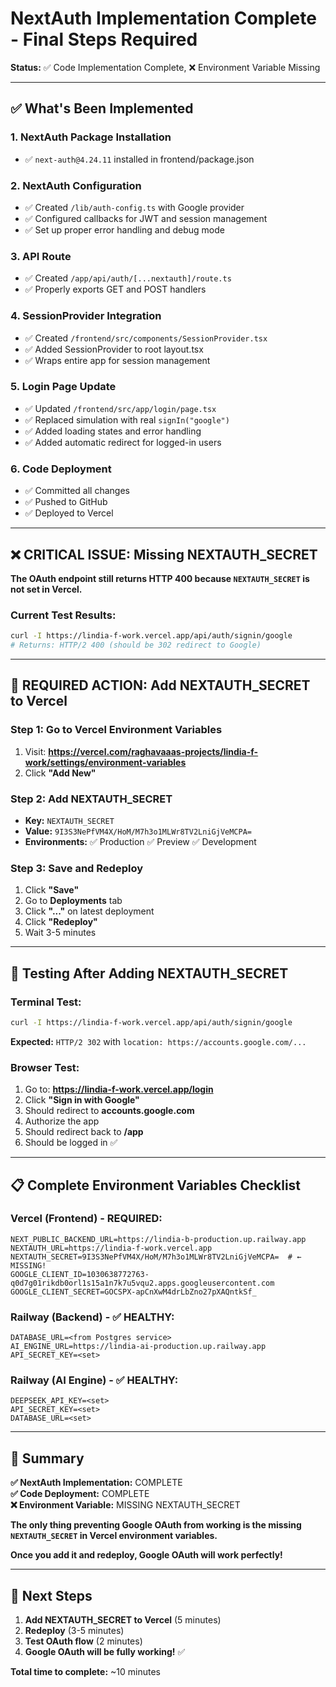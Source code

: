 # NextAuth Implementation Complete - Final Steps Required

**Status:** ✅ Code Implementation Complete, ❌ Environment Variable Missing

---

## ✅ What's Been Implemented

### 1. NextAuth Package Installation
- ✅ `next-auth@4.24.11` installed in frontend/package.json

### 2. NextAuth Configuration
- ✅ Created `/lib/auth-config.ts` with Google provider
- ✅ Configured callbacks for JWT and session management
- ✅ Set up proper error handling and debug mode

### 3. API Route
- ✅ Created `/app/api/auth/[...nextauth]/route.ts`
- ✅ Properly exports GET and POST handlers

### 4. SessionProvider Integration
- ✅ Created `/frontend/src/components/SessionProvider.tsx`
- ✅ Added SessionProvider to root layout.tsx
- ✅ Wraps entire app for session management

### 5. Login Page Update
- ✅ Updated `/frontend/src/app/login/page.tsx`
- ✅ Replaced simulation with real `signIn("google")`
- ✅ Added loading states and error handling
- ✅ Added automatic redirect for logged-in users

### 6. Code Deployment
- ✅ Committed all changes
- ✅ Pushed to GitHub
- ✅ Deployed to Vercel

---

## ❌ CRITICAL ISSUE: Missing NEXTAUTH_SECRET

**The OAuth endpoint still returns HTTP 400 because `NEXTAUTH_SECRET` is not set in Vercel.**

### Current Test Results:
```bash
curl -I https://lindia-f-work.vercel.app/api/auth/signin/google
# Returns: HTTP/2 400 (should be 302 redirect to Google)
```

---

## 🔧 REQUIRED ACTION: Add NEXTAUTH_SECRET to Vercel

### Step 1: Go to Vercel Environment Variables
1. Visit: **https://vercel.com/raghavaaas-projects/lindia-f-work/settings/environment-variables**
2. Click **"Add New"**

### Step 2: Add NEXTAUTH_SECRET
- **Key:** `NEXTAUTH_SECRET`
- **Value:** `9I3S3NePfVM4X/HoM/M7h3o1MLWr8TV2LniGjVeMCPA=`
- **Environments:** ✅ Production ✅ Preview ✅ Development

### Step 3: Save and Redeploy
1. Click **"Save"**
2. Go to **Deployments** tab
3. Click **"..."** on latest deployment
4. Click **"Redeploy"**
5. Wait 3-5 minutes

---

## 🧪 Testing After Adding NEXTAUTH_SECRET

### Terminal Test:
```bash
curl -I https://lindia-f-work.vercel.app/api/auth/signin/google
```
**Expected:** `HTTP/2 302` with `location: https://accounts.google.com/...`

### Browser Test:
1. Go to: **https://lindia-f-work.vercel.app/login**
2. Click **"Sign in with Google"**
3. Should redirect to **accounts.google.com**
4. Authorize the app
5. Should redirect back to **/app**
6. Should be logged in ✅

---

## 📋 Complete Environment Variables Checklist

### Vercel (Frontend) - REQUIRED:
```env
NEXT_PUBLIC_BACKEND_URL=https://lindia-b-production.up.railway.app
NEXTAUTH_URL=https://lindia-f-work.vercel.app
NEXTAUTH_SECRET=9I3S3NePfVM4X/HoM/M7h3o1MLWr8TV2LniGjVeMCPA=  # ← MISSING!
GOOGLE_CLIENT_ID=1030638772763-q0d7g01rikdb0orl1s15a1n7k7u5vqu2.apps.googleusercontent.com
GOOGLE_CLIENT_SECRET=GOCSPX-apCnXwM4drLbZno27pXAQntkSf_
```

### Railway (Backend) - ✅ HEALTHY:
```env
DATABASE_URL=<from Postgres service>
AI_ENGINE_URL=https://lindia-ai-production.up.railway.app
API_SECRET_KEY=<set>
```

### Railway (AI Engine) - ✅ HEALTHY:
```env
DEEPSEEK_API_KEY=<set>
API_SECRET_KEY=<set>
DATABASE_URL=<set>
```

---

## 🎯 Summary

**✅ NextAuth Implementation:** COMPLETE  
**✅ Code Deployment:** COMPLETE  
**❌ Environment Variable:** MISSING NEXTAUTH_SECRET  

**The only thing preventing Google OAuth from working is the missing `NEXTAUTH_SECRET` in Vercel environment variables.**

**Once you add it and redeploy, Google OAuth will work perfectly!**

---

## 🚀 Next Steps

1. **Add NEXTAUTH_SECRET to Vercel** (5 minutes)
2. **Redeploy** (3-5 minutes)
3. **Test OAuth flow** (2 minutes)
4. **Google OAuth will be fully working!** ✅

**Total time to complete:** ~10 minutes
